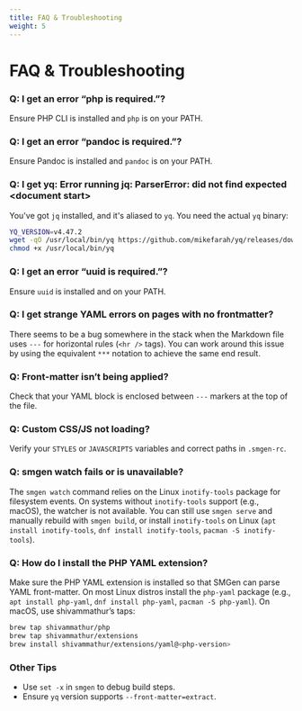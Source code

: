 ```yaml
---
title: FAQ & Troubleshooting
weight: 5
---
```


# FAQ & Troubleshooting

### Q: I get an error “php is required.”?

Ensure PHP CLI is installed and `php` is on your PATH.

### Q: I get an error “pandoc is required.”?

Ensure Pandoc is installed and `pandoc` is on your PATH.

### Q: I get yq: Error running jq: ParserError: did not find expected &lt;document start&gt;

You've got `jq` installed, and it's aliased to `yq`. You need the actual `yq` binary:

```bash
YQ_VERSION=v4.47.2
wget -qO /usr/local/bin/yq https://github.com/mikefarah/yq/releases/download/${YQ_VERSION}/yq_linux_amd64
chmod +x /usr/local/bin/yq
```

### Q: I get an error “uuid is required.”?

Ensure `uuid` is installed and on your PATH.

### Q: I get strange YAML errors on pages with no frontmatter?

There seems to be a bug somewhere in the stack when the Markdown file uses `---` for horizontal rules (`<hr />` tags). You can work around this issue by using the equivalent `***` notation to achieve the same end result.

### Q: Front-matter isn’t being applied?

Check that your YAML block is enclosed between `---` markers at the top of the file.

### Q: Custom CSS/JS not loading?

Verify your `STYLES` or `JAVASCRIPTS` variables and correct paths in `.smgen-rc`.

### Q: smgen watch fails or is unavailable?

The `smgen watch` command relies on the Linux `inotify-tools` package for filesystem events. On systems without `inotify-tools` support (e.g., macOS), the watcher is not available. You can still use `smgen serve` and manually rebuild with `smgen build`, or install `inotify-tools` on Linux (`apt install inotify-tools`, `dnf install inotify-tools`, `pacman -S inotify-tools`).

### Q: How do I install the PHP YAML extension?

Make sure the PHP YAML extension is installed so that SMGen can parse YAML front-matter. On most Linux distros install the `php-yaml` package (e.g., `apt install php-yaml`, `dnf install php-yaml`, `pacman -S php-yaml`). On macOS, use shivammathur’s taps:

```bash
brew tap shivammathur/php
brew tap shivammathur/extensions
brew install shivammathur/extensions/yaml@<php-version>
```

### Other Tips

- Use `set -x` in `smgen` to debug build steps.
- Ensure `yq` version supports `--front-matter=extract`.
